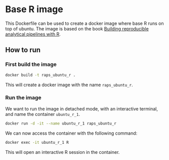# Base R image

This Dockerfile can be used to create a docker image where base R runs on top of ubuntu.
The image is based on the book [Building reproducible analytical pipelines with R](https://raps-with-r.dev/repro_cont.html).

## How to run

### First build the image

```bash	
docker build -t raps_ubuntu_r .
```

This will create a docker image with the name `raps_ubuntu_r`.

### Run the image

We want to run the image in detached mode, with an interactive terminal, and name the container `ubuntu_r_1`.

```bash
docker run -d -it --name ubuntu_r_1 raps_ubuntu_r
```

We can now access the container with the following command:

```bash
docker exec -it ubuntu_r_1 R
```

This will open an interactive R session in the container.